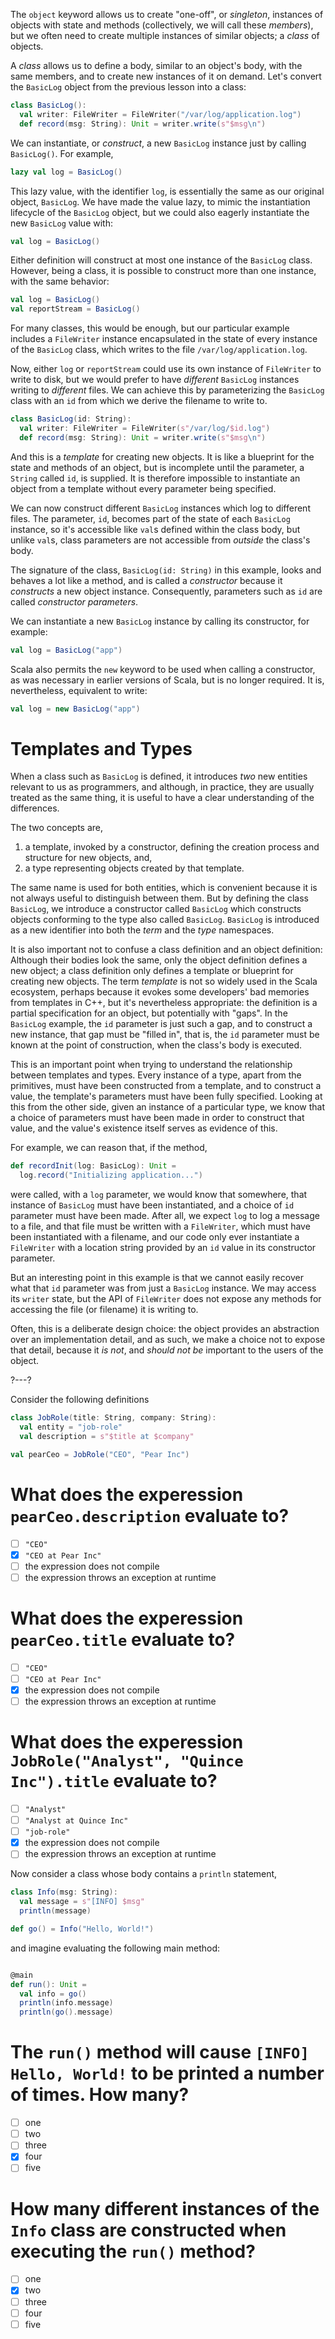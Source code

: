 The `object` keyword allows us to create "one-off", or _singleton_, instances of objects with state and methods
(collectively, we will call these _members_), but we often need to create multiple instances of similar objects;
a _class_ of objects.

A _class_ allows us to define a body, similar to an object's body, with the same members, and to create new
instances of it on demand. Let's convert the `BasicLog` object from the previous lesson into a class:

```scala
class BasicLog():
  val writer: FileWriter = FileWriter("/var/log/application.log")
  def record(msg: String): Unit = writer.write(s"$msg\n")
```

We can instantiate, or _construct_, a new `BasicLog` instance just by calling `BasicLog()`. For example,
```scala
lazy val log = BasicLog()
```

This lazy value, with the identifier `log`, is essentially the same as our original object, `BasicLog`. We have
made the value lazy, to mimic the instantiation lifecycle of the `BasicLog` object, but we could also eagerly
instantiate the new `BasicLog` value with:
```scala
val log = BasicLog()
```

Either definition will construct at most one instance of the `BasicLog` class. However, being a class, it is
possible to construct more than one instance, with the same behavior:
```scala
val log = BasicLog()
val reportStream = BasicLog()
```

For many classes, this would be enough, but our particular example includes a `FileWriter` instance encapsulated
in the state of every instance of the `BasicLog` class, which writes to the file `/var/log/application.log`.

Now, either `log` or `reportStream` could use its own instance of `FileWriter` to write to disk, but we would
prefer to have _different_ `BasicLog` instances writing to _different_ files. We can achieve this by
parameterizing the `BasicLog` class with an `id` from which we derive the filename to write to.

```scala
class BasicLog(id: String):
  val writer: FileWriter = FileWriter(s"/var/log/$id.log")
  def record(msg: String): Unit = writer.write(s"$msg\n")
```

And this is a _template_ for creating new objects. It is like a blueprint for the state and methods of an
object, but is incomplete until the parameter, a `String` called `id`, is supplied. It is therefore impossible
to instantiate an object from a template without every parameter being specified.

We can now construct different `BasicLog` instances which log to different files. The parameter, `id`, becomes
part of the state of each `BasicLog` instance, so it's accessible like `val`s defined within the class body, but
unlike `val`s, class parameters are not accessible from _outside_ the class's body.

The signature of the class, `BasicLog(id: String)` in this example, looks and behaves a lot like a method, and
is called a _constructor_ because it _constructs_ a new object instance. Consequently, parameters such as `id`
are called _constructor parameters_.

We can instantiate a new `BasicLog` instance by calling its constructor, for example:
```scala
val log = BasicLog("app")
```

Scala also permits the `new` keyword to be used when calling a constructor, as was necessary in earlier versions
of Scala, but is no longer required. It is, nevertheless, equivalent to write:
```scala
val log = new BasicLog("app")
```

# Templates and Types

When a class such as `BasicLog` is defined, it introduces _two_ new entities relevant to us as programmers, and
although, in practice, they are usually treated as the same thing, it is useful to have a clear understanding of
the differences.

The two concepts are,
1. a template, invoked by a constructor, defining the creation process and structure for new objects, and,
2. a type representing objects created by that template.

The same name is used for both entities, which is convenient because it is not always useful to distinguish
between them. But by defining the class `BasicLog`, we introduce a constructor called `BasicLog` which
constructs objects conforming to the type also called `BasicLog`. `BasicLog` is introduced as a new identifier
into both the _term_ and the _type_ namespaces.

It is also important not to confuse a class definition and an object definition: Although their bodies look
the same, only the object definition defines a new object; a class definition only defines a template or
blueprint for creating new objects. The term _template_ is not so widely used in the Scala ecosystem, perhaps
because it evokes some developers' bad memories from templates in C++, but it's nevertheless appropriate: the
definition is a partial specification for an object, but potentially with "gaps". In the `BasicLog` example, the
`id` parameter is just such a gap, and to construct a new instance, that gap must be "filled in", that is, the
`id` parameter must be known at the point of construction, when the class's body is executed.

This is an important point when trying to understand the relationship between templates and types. Every
instance of a type, apart from the primitives, must have been constructed from a template, and to construct a
value, the template's parameters must have been fully specified. Looking at this from the other side, given an
instance of a particular type, we know that a choice of parameters must have been made in order to construct that
value, and the value's existence itself serves as evidence of this.

For example, we can reason that, if the method,
```scala
def recordInit(log: BasicLog): Unit =
  log.record("Initializing application...")
```
were called, with a `log` parameter, we would know that somewhere, that instance of `BasicLog` must have been
instantiated, and a choice of `id` parameter must have been made. After all, we expect `log` to log a message to
a file, and that file must be written with a `FileWriter`, which must have been instantiated with a filename,
and our code only ever instantiate a `FileWriter` with a location string provided by an `id` value in its
constructor parameter.

But an interesting point in this example is that we cannot easily recover what that `id` parameter was from just
a `BasicLog` instance. We may access its `writer` state, but the API of `FileWriter` does not expose any methods
for accessing the file (or filename) it is writing to.

Often, this is a deliberate design choice: the object provides an abstraction over an implementation detail, and
as such, we make a choice not to expose that detail, because it _is not_, and _should not be_ important to the
users of the object.

?---?

Consider the following definitions
```scala
class JobRole(title: String, company: String):
  val entity = "job-role"
  val description = s"$title at $company"

val pearCeo = JobRole("CEO", "Pear Inc")
```

# What does the experession `pearCeo.description` evaluate to?
* [ ] `"CEO"`
* [X] `"CEO at Pear Inc"`
* [ ] the expression does not compile
* [ ] the expression throws an exception at runtime

# What does the experession `pearCeo.title` evaluate to?
* [ ] `"CEO"`
* [ ] `"CEO at Pear Inc"`
* [X] the expression does not compile
* [ ] the expression throws an exception at runtime

# What does the experession `JobRole("Analyst", "Quince Inc").title` evaluate to?
* [ ] `"Analyst"`
* [ ] `"Analyst at Quince Inc"`
* [ ] `"job-role"`
* [X] the expression does not compile
* [ ] the expression throws an exception at runtime

Now consider a class whose body contains a `println` statement,
```scala
class Info(msg: String):
  val message = s"[INFO] $msg"
  println(message)

def go() = Info("Hello, World!")
```
and imagine evaluating the following main method:
```scala

@main
def run(): Unit =
  val info = go()
  println(info.message)
  println(go().message)
```

# The `run()` method will cause `[INFO] Hello, World!` to be printed a number of times. How many?
* [ ] one
* [ ] two
* [ ] three
* [X] four
* [ ] five

# How many different instances of the `Info` class are constructed when executing the `run()` method?
* [ ] one
* [X] two
* [ ] three
* [ ] four
* [ ] five